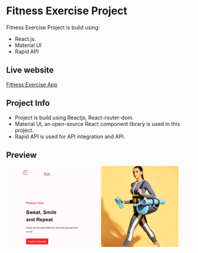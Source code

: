 # Fitness Exercise Project

Fitness Exercise Project is build using:
- React.js.
- Material UI
- Rapid API

## Live website

[Fitness Exercise App](https://fitness-exercise-app-nu.vercel.app/)

## Project Info
- Project is build using Reactjs, React-router-dom.
- Material UI, an open-source React component library is used in this project.
- Rapid API is used for API integration and API.

## Preview

![App Screenshot](./src/assests/images/image.png)

